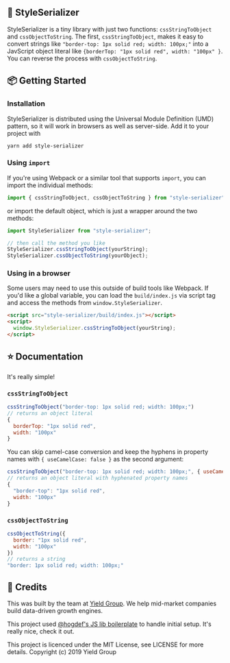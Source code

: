 ## 🥰 StyleSerializer

StyleSerializer is a tiny library with just two functions: `cssStringToObject` and `cssObjectToString`. The first, `cssStringToObject`, makes it easy to convert strings like `"border-top: 1px solid red; width: 100px;"` into a JavScript object literal like `{borderTop: "1px solid red", width: "100px" }`. You can reverse the process with `cssObjectToString`.

## 📦 Getting Started

### Installation
StyleSerializer is distributed using the Universal Module Definition (UMD) pattern, so it will work in browsers as well as server-side. Add it to your project with 

```
yarn add style-serializer
```

### Using `import`
If you're using Webpack or a similar tool that supports `import`, you can import the individual methods:

```js
import { cssStringToObject, cssObjectToString } from "style-serializer";
```

or import the default object, which is just a wrapper around the two methods:

```js
import StyleSerializer from "style-serializer";

// then call the method you like
StyleSerializer.cssStringToObject(yourString);
StyleSerializer.cssObjectToString(yourObject);
```

### Using in a browser
Some users may need to use this outside of build tools like Webpack. If you'd like a global variable, you can load the `build/index.js` via script tag and access the methods from `window.StyleSerializer`.

```html
<script src="style-serializer/build/index.js"></script>
<script>
  window.StyleSerializer.cssStringToObject(yourString);
</script>
```

## ⭐️ Documentation

It's really simple! 

### `cssStringToObject`

```js
cssStringToObject("border-top: 1px solid red; width: 100px;")
// returns an object literal
{
  borderTop: "1px solid red",
  width: "100px"
}
```

You can skip camel-case conversion and keep the hyphens in property names with `{ useCamelCase: false }` as the second argument:

```js
cssStringToObject("border-top: 1px solid red; width: 100px;", { useCamelCase: false })
// returns an object literal with hyphenated property names
{
  "border-top": "1px solid red",
  width: "100px"
}
```

### `cssObjectToString`

```js
cssObjectToString({
  border: "1px solid red",
  width: "100px"
})
// returns a string
"border: 1px solid red; width: 100px;"
```

## 💎 Credits

This was built by the team at <a href="https://yieldgroup.co">Yield Group</a>. We help mid-market companies build data-driven growth engines.

This project used [@hogdef's JS lib boilerplate](https://github.com/hodgef/js-library-boilerplate-basic) to handle initial setup. It's really nice, check it out.

This project is licenced under the MIT License, see LICENSE for more details. Copyright (c) 2019 Yield Group


